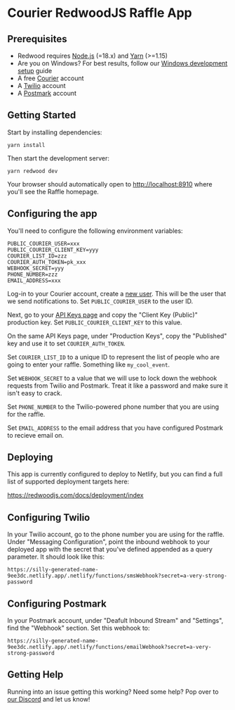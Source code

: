 # Courier RedwoodJS Raffle App

## Prerequisites

 - Redwood requires [Node.js](https://nodejs.org/en/) (=18.x) and [Yarn](https://yarnpkg.com/) (>=1.15)
 - Are you on Windows? For best results, follow our [Windows development setup](https://redwoodjs.com/docs/how-to/windows-development-setup) guide
 - A free [Courier](https://courier.com/?utm_source=courier-redwoodjs-raffle&utm_medium=code-template&utm_campaign=devrel-apps) account
 - A [Twilio](https://twilio.com) account
 - A [Postmark](https://postmarkapp.com) account

## Getting Started

Start by installing dependencies:

```
yarn install
```

Then start the development server:

```
yarn redwood dev
```

Your browser should automatically open to [http://localhost:8910](http://localhost:8910) where you'll see the Raffle homepage.

## Configuring the app

You'll need to configure the following environment variables:

```
PUBLIC_COURIER_USER=xxx
PUBLIC_COURIER_CLIENT_KEY=yyy
COURIER_LIST_ID=zzz
COURIER_AUTH_TOKEN=pk_xxx
WEBHOOK_SECRET=yyy
PHONE_NUMBER=zzz
EMAIL_ADDRESS=xxx
```

Log-in to your Courier account, create a [new user](https://app.courier.com/users?create-user=true). This will be the user that we send notifications to. Set `PUBLIC_COURIER_USER` to the user ID.

Next, go to your [API Keys page](https://app.courier.com/settings/api-keys) and copy the "Client Key (Public)" production key. Set `PUBLIC_COURIER_CLIENT_KEY` to this value.

On the same API Keys page, under "Production Keys", copy the "Published" key and use it to set `COURIER_AUTH_TOKEN`.

Set `COURIER_LIST_ID` to a unique ID to represent the list of people who are going to enter your raffle. Something like `my_cool_event`.

Set `WEBHOOK_SECRET` to a value that we will use to lock down the webhook requests from Twilio and Postmark. Treat it like a password and make sure it isn't easy to crack.

Set `PHONE_NUMBER` to the Twilio-powered phone number that you are using for the raffle.

Set `EMAIL_ADDRESS` to the email address that you have configured Postmark to recieve email on.

## Deploying

This app is currently configured to deploy to Netlify, but you can find a full list of supported deployment targets here:

https://redwoodjs.com/docs/deployment/index

## Configuring Twilio

In your Twilio account, go to the phone number you are using for the raffle. Under "Messaging Configuration", point the inbound webhook to your deployed app with the secret that you've defined appended as a query parameter. It should look like this:

`https://silly-generated-name-9ee3dc.netlify.app/.netlify/functions/smsWebhook?secret=a-very-strong-password`

## Configuring Postmark

In your Postmark account, under "Deafult Inbound Stream" and "Settings", find the "Webhook" section. Set this webhook to:

`https://silly-generated-name-9ee3dc.netlify.app/.netlify/functions/emailWebhook?secret=a-very-strong-password`

## Getting Help

Running into an issue getting this working? Need some help? Pop over to [our Discord](https://discord.com/invite/courier) and let us know!
